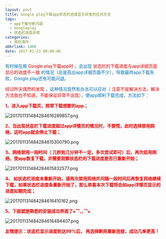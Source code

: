 ```yaml
---
layout: post
title: Google play下载app状态栏进度显示异常的应对方法
tags:
  - app下载中断闪退
  - Googleplay
  - 状态栏进度异常
categories:
  - 燕坊清作
abbrlink: 1468
date: 2017-01-13 00:00:00
---
```


<!-- build time:Sat Jun 23 2018 12:05:15 GMT+0800 (中国标准时间) -->

<span style="color: #0070c0;">有时候在用</span> <span style="color: red;">Google play下载app时</span> <span style="color: #0070c0;">，会出现</span> <span style="color: red;">状态栏的下载进度与app详细页面显示的进度不一致</span> <span style="color: #0070c0;">的情况（总是高出app详细页面不少），导致最终app下载失败，Google play还有可能闪退。</span>

<span style="color: red;">经过昨天偶然的发现</span> <span style="color: #0070c0;">，这种情况竟然有办法可以应对（ <span style="color: red;">注意不是解决方法，解决方法我也不知道，不能保证异常不出现</span>），使app顺利下载完成，方法如下：</span>

<span style="color: red;">**1、进入app下载页，照常下载想要的app；**</span>

![](http://image.bmqy.net/uploads/2017/13/201701131484284616289857.png "201701131484284616289857.png")

**<span style="color: red;">2、当出现状态栏下载进度超过app详情页的情况时，不要慌，此时选择禁用网络，这时app就会停止下载；</span>**

![](http://image.bmqy.net/uploads/2017/13/201701131484284615300790.png "201701131484284615300790.png")

**<span style="color: red;">3、网络禁用一段时间（ <span style="font-size: 14px;">几秒到几分钟不一定，多次尝试即可</span>）后，再次启用网络，使app恢复下载，并需要观察状态栏的下载进度是否已重新开始；</span>**

![](http://image.bmqy.net/uploads/2017/13/201701131484284615832577.png "201701131484284615832577.png")

**<span style="color: red;">4、 <span style="font-size: 14px;">如状态栏进度未重新开始，请再次禁用网络并间隔一段时间后再恢复网络继续下载，如果状态栏进度条重新开始了，那么恭喜本次下载将会如app详情页显示的进度如期完成；</span></span>**

![](http://image.bmqy.net/uploads/2017/13/201701131484284616410162.png "201701131484284616410162.png")

**<span style="color: red;">5、下面就是熟悉的安装成功界面了๑乛◡乛๑</span>**

![](http://image.bmqy.net/uploads/2017/13/201701131484284616494407.jpg "201701131484284616494407.png")

**<span style="color: red;">友情提示：状态栏显示进度到达99%后， <span style="font-size: 14px;">再选择断网重新连接，成功几率更高！</span></span>**

<!-- rebuild by neat -->